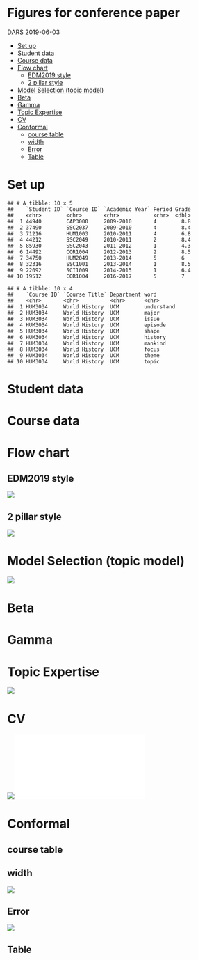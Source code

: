 Figures for conference paper
================
DARS
2019-06-03

-   [Set up](#set-up)
-   [Student data](#student-data)
-   [Course data](#course-data)
-   [Flow chart](#flow-chart)
    -   [EDM2019 style](#edm2019-style)
    -   [2 pillar style](#pillar-style)
-   [Model Selection (topic model)](#model-selection-topic-model)
-   [Beta](#beta)
-   [Gamma](#gamma)
-   [Topic Expertise](#topic-expertise)
-   [CV](#cv)
-   [Conformal](#conformal)
    -   [course table](#course-table)
    -   [width](#width)
    -   [Error](#error)
    -   [Table](#table)

Set up
======

    ## # A tibble: 10 x 5
    ##    `Student ID` `Course ID` `Academic Year` Period Grade
    ##    <chr>        <chr>       <chr>           <chr>  <dbl>
    ##  1 44940        CAP3000     2009-2010       4        8.8
    ##  2 37490        SSC2037     2009-2010       4        8.4
    ##  3 71216        HUM1003     2010-2011       4        6.8
    ##  4 44212        SSC2049     2010-2011       2        8.4
    ##  5 85930        SSC2043     2011-2012       1        4.3
    ##  6 14492        COR1004     2012-2013       2        8.5
    ##  7 34750        HUM2049     2013-2014       5        6  
    ##  8 32316        SSC1001     2013-2014       1        8.5
    ##  9 22092        SCI1009     2014-2015       1        6.4
    ## 10 19512        COR1004     2016-2017       5        7

    ## # A tibble: 10 x 4
    ##    `Course ID` `Course Title` Department word      
    ##    <chr>       <chr>          <chr>      <chr>     
    ##  1 HUM3034     World History  UCM        understand
    ##  2 HUM3034     World History  UCM        major     
    ##  3 HUM3034     World History  UCM        issue     
    ##  4 HUM3034     World History  UCM        episode   
    ##  5 HUM3034     World History  UCM        shape     
    ##  6 HUM3034     World History  UCM        history   
    ##  7 HUM3034     World History  UCM        mankind   
    ##  8 HUM3034     World History  UCM        focus     
    ##  9 HUM3034     World History  UCM        theme     
    ## 10 HUM3034     World History  UCM        topic

Student data
============

Course data
===========

Flow chart
==========

EDM2019 style
-------------

![](figures/unnamed-chunk-1-1.png)

2 pillar style
--------------

![](figures/unnamed-chunk-2-1.png)

Model Selection (topic model)
=============================

![](figures/unnamed-chunk-3-1.png)

Beta
====

Gamma
=====

Topic Expertise
===============

![](figures/unnamed-chunk-4-1.png)

CV
==

![](figures/unnamed-chunk-5-1.png)![](figures/cv-mae-table.pdf)

Conformal
=========

course table
------------

width
-----

![](figures/unnamed-chunk-8-1.png)

Error
-----

![](figures/unnamed-chunk-10-1.png)

Table
-----
